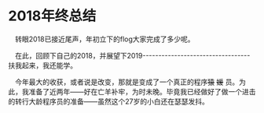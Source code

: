 # 2018年终总结

&emsp;转眼2018已接近尾声，年初立下的flog大家完成了多少呢。

&emsp;在此，回顾下自己的2018，并展望下2019----------------------------------
扶我起来，我还能学。

&emsp;今年最大的收获，或者说是改变，那就是变成了一个真正的程序~~猿~~ ~~媛~~ 员。为此，我准备了近两年——好在亡羊补牢，为时未晚。毕竟我已经做好了做一个进击的转行大龄程序员的准备——虽然这个27岁的小白还在瑟瑟发抖。
